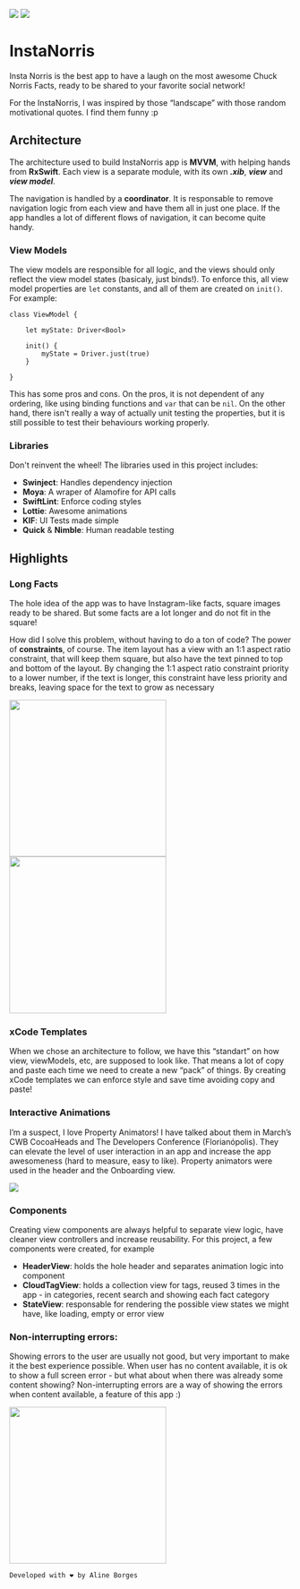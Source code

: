 ![](Images/InstaNorris_timeline.gif) ![](Images/InstaNorris_search.gif)

# InstaNorris

Insta Norris is the best app to have a laugh on the most awesome Chuck Norris Facts, ready to be shared to your favorite social network!

For the InstaNorris, I was inspired by those “landscape” with those random motivational quotes. I find them funny :p

## Architecture

The architecture used to build InstaNorris app is **MVVM**, with helping hands from **RxSwift**. Each view is a separate module, with its own **_.xib_**, **_view_** and **_view model_**.

The navigation is handled by a **coordinator**. It is responsable to remove navigation logic from each view and have them all in just one place. If the app handles a lot of different flows of navigation, it can become quite handy.

### View Models
The view models are responsible for all logic, and the views should only reflect the view model states (basicaly, just binds!). To enforce this, all view model properties are `let` constants, and all of them are created on `init()`. For example:

	class ViewModel {
		
		let myState: Driver<Bool>
		
		init() {
			myState = Driver.just(true)
		}
		
	} 
	
This has some pros and cons. On the pros, it is not dependent of any ordering, like using binding functions and `var` that can be `nil`. On the other hand, there isn't really a way of actually unit testing the properties, but it is still possible to test their behaviours working properly.

### Libraries

Don't reinvent the wheel! The libraries used in this project includes:

* **Swinject**: Handles dependency injection
* **Moya**: A wraper of Alamofire for API calls
* **SwiftLint**: Enforce coding styles
* **Lottie**: Awesome animations
* **KIF**: UI Tests made simple
* **Quick** & **Nimble**: Human readable testing


## Highlights
### Long Facts

The hole idea of the app was to have Instagram-like facts, square images ready to be shared. But some facts are a lot longer and do not fit in the square! 

How did I solve this problem, without having to do a ton of code? The power of **constraints**, of course. The item layout has a view with an 1:1 aspect ratio constraint, that will keep them square, but also have the text pinned to top and bottom of the layout. By changing the 1:1 aspect ratio constraint priority to a lower number, if the text is longer, this constraint have less priority and breaks, leaving space for the text to grow as necessary

<img src="Images/ShortFact.jpg" width="280"> <img src="Images/LongFact.jpg" width="280"> 

### xCode Templates
	
When we chose an architecture to follow, we have this “standart” on how view, viewModels, etc, are supposed to look like. That means a lot of copy and paste each time we need to create a new “pack” of things. By creating xCode templates we can enforce style and save time avoiding copy and paste!

### Interactive Animations

I’m a suspect, I love Property Animators! I have talked about them in March’s CWB CocoaHeads and The Developers Conference (Florianópolis). They can elevate the level of user interaction in an app and increase the app awesomeness (hard to measure, easy to like). Property animators were used in the header and the Onboarding view. 

![](Images/InstaNorris_onboarding.gif)

### Components

Creating view components are always helpful to separate view logic, have cleaner view controllers and increase reusability. For this project, a few components were created, for example

* **HeaderView**: holds the hole header and separates animation logic into component
* **CloudTagView**: holds a collection view for tags, reused 3 times in the app - in categories, recent search and showing each fact category
* **StateView**: responsable for rendering the possible view states we might have, like loading, empty or error view

### Non-interrupting errors:

Showing errors to the user are usually not good, but very important to make it the best experience possible. When user has no content available, it is ok to show a full screen error - but what about when there was already some content showing? Non-interrupting errors are a way of showing the errors when content available, a feature of this app :)

<img src="Images/ErrorWithContent.jpg" width="280"> 

	Developed with ❤️ by Aline Borges
